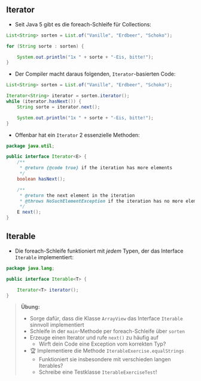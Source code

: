 ## Iterator

- Seit Java 5 gibt es die foreach-Schleife für Collections:

```java
List<String> sorten = List.of("Vanille", "Erdbeer", "Schoko");

for (String sorte : sorten) {

    System.out.println("1x " + sorte + "-Eis, bitte!");
}
```

- Der Compiler macht daraus folgenden, `Iterator`-basierten Code:

```java
List<String> sorten = List.of("Vanille", "Erdbeer", "Schoko");

Iterator<String> iterator = sorten.iterator();
while (iterator.hasNext()) {
    String sorte = iterator.next();

    System.out.println("1x " + sorte + "-Eis, bitte!");
}
```

- Offenbar hat ein `Iterator` 2 essenzielle Methoden:

```java
package java.util;

public interface Iterator<E> {
    /**
     * @return {@code true} if the iteration has more elements
     */
    boolean hasNext();

    /**
     * @return the next element in the iteration
     * @throws NoSuchElementException if the iteration has no more elements
     */
    E next();
}
```

## Iterable

- Die foreach-Schleife funktioniert mit *jedem* Typen, der das Interface `Iterable` implementiert:

```java
package java.lang;

public interface Iterable<T> {

    Iterator<T> iterator();
}
```

> **Übung:**
> - Sorge dafür, dass die Klasse `ArrayView` das Interface `Iterable` sinnvoll implementiert
> - Schleife in der `main`-Methode per foreach-Schleife über `sorten`
> - Erzeuge einen Iterator und rufe `next()` zu häufig auf
>   - Wirft dein Code eine Exception vom korrekten Typ?
> - 🏆 Implementiere die Methode `IterableExercise.equalStrings`
>   - Funktioniert sie insbesondere mit verschieden langen Iterables?
>   - Schreibe eine Testklasse `IterableExerciseTest`!
